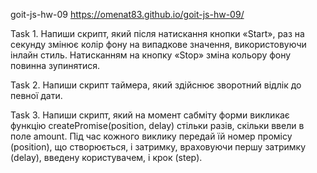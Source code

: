goit-js-hw-09
https://omenat83.github.io/goit-js-hw-09/

Task 1.
Напиши скрипт, який після натискання кнопки «Start», раз на секунду змінює колір фону <body> на випадкове значення, використовуючи інлайн стиль. Натисканням на кнопку «Stop» зміна кольору фону повинна зупинятися.

Task 2.
Напиши скрипт таймера, який здійснює зворотний відлік до певної дати.

Task 3.
Напиши скрипт, який на момент сабміту форми викликає функцію createPromise(position, delay) стільки разів, скільки ввели в поле amount. Під час кожного виклику передай їй номер промісу (position), що створюється, і затримку, враховуючи першу затримку (delay), введену користувачем, і крок (step).

